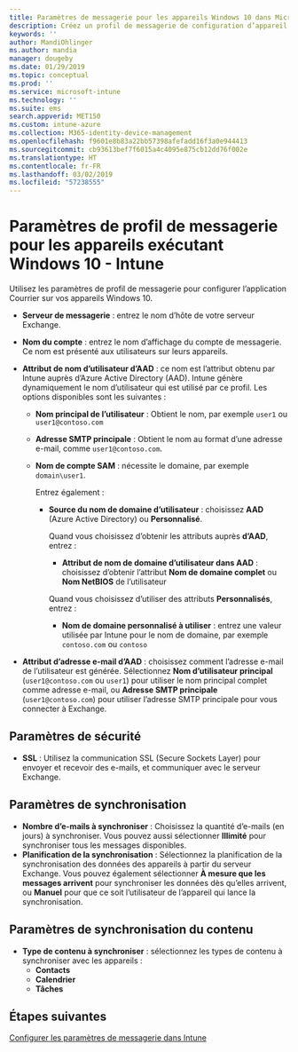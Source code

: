 ```yaml
---
title: Paramètres de messagerie pour les appareils Windows 10 dans Microsoft Intune - Azure | Microsoft Docs
description: Créez un profil de messagerie de configuration d’appareil qui utilise des serveurs Exchange et récupère des attributs à partir d’Azure Active Directory. Vous pouvez également activer le protocole SSL et synchroniser l’e-mail et les planifications sur les appareils Windows 10 à l’aide de Microsoft Intune.
keywords: ''
author: MandiOhlinger
ms.author: mandia
manager: dougeby
ms.date: 01/29/2019
ms.topic: conceptual
ms.prod: ''
ms.service: microsoft-intune
ms.technology: ''
ms.suite: ems
search.appverid: MET150
ms.custom: intune-azure
ms.collection: M365-identity-device-management
ms.openlocfilehash: f9601e8b83a22bb57398afefadd16f3a0e944413
ms.sourcegitcommit: cb93613bef7f6015a4c4095e875cb12dd76f002e
ms.translationtype: HT
ms.contentlocale: fr-FR
ms.lasthandoff: 03/02/2019
ms.locfileid: "57238555"
---
```

# <a name="email-profile-settings-for-devices-running-windows-10---intune"></a>Paramètres de profil de messagerie pour les appareils exécutant Windows 10 - Intune

Utilisez les paramètres de profil de messagerie pour configurer l’application Courrier sur vos appareils Windows 10.

- **Serveur de messagerie** : entrez le nom d’hôte de votre serveur Exchange.
- **Nom du compte** : entrez le nom d’affichage du compte de messagerie. Ce nom est présenté aux utilisateurs sur leurs appareils.
- **Attribut de nom d’utilisateur d’AAD** : ce nom est l’attribut obtenu par Intune auprès d’Azure Active Directory (AAD). Intune génère dynamiquement le nom d’utilisateur qui est utilisé par ce profil. Les options disponibles sont les suivantes :
  - **Nom principal de l’utilisateur** : Obtient le nom, par exemple `user1` ou `user1@contoso.com`
  - **Adresse SMTP principale** : Obtient le nom au format d’une adresse e-mail, comme `user1@contoso.com`.
  - **Nom de compte SAM** : nécessite le domaine, par exemple `domain\user1`.

    Entrez également :  
    - **Source du nom de domaine d’utilisateur** : choisissez **AAD** (Azure Active Directory) ou **Personnalisé**.

      Quand vous choisissez d’obtenir les attributs auprès **d’AAD**, entrez :
      - **Attribut de nom de domaine d’utilisateur dans AAD** : choisissez d’obtenir l’attribut **Nom de domaine complet** ou **Nom NetBIOS** de l’utilisateur

      Quand vous choisissez d’utiliser des attributs **Personnalisés**, entrez :
      - **Nom de domaine personnalisé à utiliser** : entrez une valeur utilisée par Intune pour le nom de domaine, par exemple `contoso.com` ou `contoso`

- **Attribut d’adresse e-mail d’AAD** : choisissez comment l’adresse e-mail de l’utilisateur est générée. Sélectionnez **Nom d’utilisateur principal** (`user1@contoso.com` ou `user1`) pour utiliser le nom principal complet comme adresse e-mail, ou **Adresse SMTP principale** (`user1@contoso.com`) pour utiliser l’adresse SMTP principale pour vous connecter à Exchange.

## <a name="security-settings"></a>Paramètres de sécurité

- **SSL** : Utilisez la communication SSL (Secure Sockets Layer) pour envoyer et recevoir des e-mails, et communiquer avec le serveur Exchange.

## <a name="synchronization-settings"></a>Paramètres de synchronisation

- **Nombre d’e-mails à synchroniser** : Choisissez la quantité d’e-mails (en jours) à synchroniser. Vous pouvez aussi sélectionner **Illimité** pour synchroniser tous les messages disponibles.
- **Planification de la synchronisation** : Sélectionnez la planification de la synchronisation des données des appareils à partir du serveur Exchange. Vous pouvez également sélectionner **À mesure que les messages arrivent** pour synchroniser les données dès qu’elles arrivent, ou **Manuel** pour que ce soit l’utilisateur de l’appareil qui lance la synchronisation.

## <a name="content-sync-settings"></a>Paramètres de synchronisation du contenu

- **Type de contenu à synchroniser** : sélectionnez les types de contenu à synchroniser avec les appareils :
  - **Contacts**
  - **Calendrier**
  - **Tâches**

## <a name="next-steps"></a>Étapes suivantes
[Configurer les paramètres de messagerie dans Intune](email-settings-configure.md)
